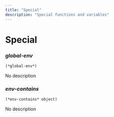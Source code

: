 ```yaml
---
title: "Special"
description: "Special functions and variables"
---
```


# Special

### *global-env*

```lisp
(*global-env*)
```
No description

### *env-contains*

```lisp
(*env-contains* object)
```
No description

